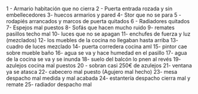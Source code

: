 
1 - Armario habitación que no cierra
2 - Puerta entrada rozada y sin embellecedores
3- huecos armarios y pared
4- Stor que no se para
5 - rodapiés arrancados y marcos de puerta quitados
6 - Radiadores quitados
7- Espejos mal puestos
8- Sofás que hacen mucho ruido
9- remates pasillos techo mal
10- luces que no se apagan
11- enchufes de fuerza y luz (mezclados)
12- los muebles de la cocina no llegaban hasta arriba
13- cuadro de luces mezclado
14- puerta corredera cocina aml
15- pintor cae sobre mueble baño
16- agua se va y hace humedad en el pasillo
17- agua de la cocina se va y se inunda
18- suelo del balcón lo pnen al revés
19- azulejos cocina mal puestos
20 - sobran casi 250€ de azulejos
21- ventana ya se atasca
22- cabecero mal puesto (Agujero mal hecho)
23- mesa despacho mal medida y mal acabada
24- estantería despacho cierra mal y remate
25- radiador despacho mal
<!--stackedit_data:
eyJoaXN0b3J5IjpbLTEzMjk0MjE5MzddfQ==
-->